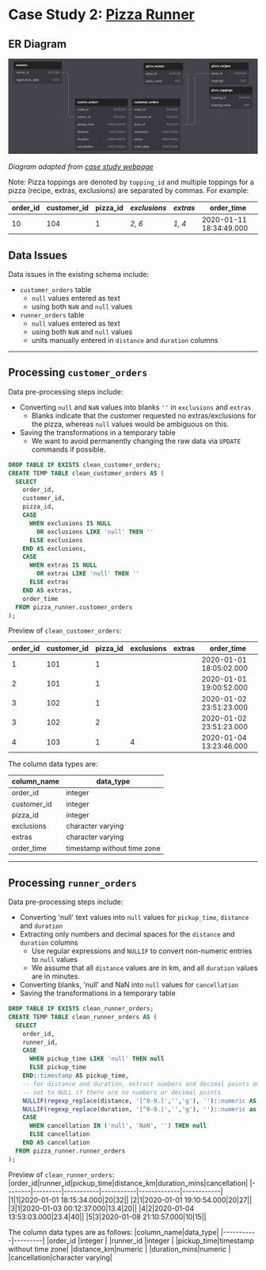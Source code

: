 # Case Study 2: [Pizza Runner](https://8weeksqlchallenge.com/case-study-2/)

## ER Diagram 

![ER diagram for case study 2](er_diagram_02.PNG)

*Diagram adapted from [case study webpage](https://8weeksqlchallenge.com/case-study-2/)*

Note: Pizza toppings are denoted by `topping_id` and multiple toppings for a pizza (recipe, extras, exclusions) are separated by commas. For example:

|order_id|customer_id|pizza_id|*exclusions*|*extras*|order_time|
|--------|-----------|--------|------------|--------|----------|
|10|104|1|*2, 6*|*1, 4*|2020-01-11 18:34:49.000|

## Data Issues 
Data issues in the existing schema include:

* `customer_orders` table
  * `null` values entered as text
  * using both `NaN` and `null` values
* `runner_orders` table
  * `null` values entered as text
  * using both `NaN` and `null` values
  * units manually entered in `distance` and `duration` columns

----
## Processing `customer_orders`

Data pre-processing steps include:

* Converting `null` and `NaN` values into blanks `''` in `exclusions` and `extras`
  * Blanks indicate that the customer requested no extras/exclusions for the pizza, whereas `null` values would be ambiguous on this.
* Saving the transformations in a temporary table
  * We want to avoid permanently changing the raw data via `UPDATE` commands if possible.

```sql
DROP TABLE IF EXISTS clean_customer_orders;
CREATE TEMP TABLE clean_customer_orders AS (
  SELECT
    order_id,
    customer_id,
    pizza_id,
    CASE 
      WHEN exclusions IS NULL 
        OR exclusions LIKE 'null' THEN ''
      ELSE exclusions 
    END AS exclusions,
    CASE 
      WHEN extras IS NULL
        OR extras LIKE 'null' THEN ''
      ELSE extras 
    END AS extras,
    order_time
  FROM pizza_runner.customer_orders
);
```

Preview of `clean_customer_orders`:

|order_id|customer_id|pizza_id|exclusions|extras|order_time|
|--------|-----------|--------|----------|------|----------|
|1|101|1| | |2020-01-01 18:05:02.000|
|2|101|1| | |2020-01-01 19:00:52.000|
|3|102|1| | |2020-01-02 23:51:23.000|
|3|102|2| | |2020-01-02 23:51:23.000|
|4|103|1|4| |2020-01-04 13:23:46.000|

The column data types are:

|column_name|data_type|
|-----------|---------|
|order_id|integer|
|customer_id|integer|
|pizza_id|integer|
|exclusions|character varying|
|extras|character varying|
|order_time|timestamp without time zone|

----

## Processing `runner_orders`

Data pre-processing steps include:

* Converting 'null' text values into `null` values for `pickup_time`, `distance` and `duration`
* Extracting only numbers and decimal spaces for the `distance` and `duration` columns
  * Use regular expressions and `NULLIF` to convert non-numeric entries to `null` values
  * We assume that all `distance` values are in km, and all `duration` values are in minutes.
* Converting blanks, 'null' and NaN into `null` values for `cancellation`
* Saving the transformations in a temporary table

```sql 
DROP TABLE IF EXISTS clean_runner_orders;
CREATE TEMP TABLE clean_runner_orders AS (
  SELECT
    order_id,
    runner_id,
    CASE
      WHEN pickup_time LIKE 'null' THEN null
      ELSE pickup_time
    END::timestamp AS pickup_time,
    -- for distance and duration, extract numbers and decimal points only. 
    -- set to NULL if there are no numbers or decimal points
    NULLIF(regexp_replace(distance, '[^0-9.]','','g'), '')::numeric AS distance_km,
    NULLIF(regexp_replace(duration, '[^0-9.]','','g'), '')::numeric as duration_mins,
    CASE
      WHEN cancellation IN ('null', 'NaN', '') THEN null
      ELSE cancellation
    END AS cancellation
  FROM pizza_runner.runner_orders
);
```
Preview of `clean_runner_orders`:
|order_id|runner_id|pickup_time|distance_km|duration_mins|cancellation|
|--------|---------|-----------|-----------|-------------|------------|
|1|1|2020-01-01 18:15:34.000|20|32||
|2|1|2020-01-01 19:10:54.000|20|27||
|3|1|2020-01-03 00:12:37.000|13.4|20||
|4|2|2020-01-04 13:53:03.000|23.4|40||
|5|3|2020-01-08 21:10:57.000|10|15||

The column data types are as follows:
|column_name|data_type|
|-----------|---------|
|order_id   |integer  |
|runner_id  |integer  |
|pickup_time|timestamp without time zone|
|distance_km|numeric  |
|duration_mins|numeric  |
|cancellation|character varying|
